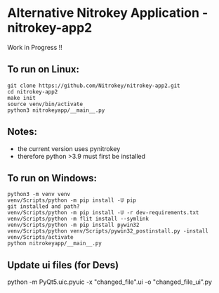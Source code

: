 # Alternative Nitrokey Application - nitrokey-app2

Work in Progress !!

## To run on Linux:

```
git clone https://github.com/Nitrokey/nitrokey-app2.git
cd nitrokey-app2
make init
source venv/bin/activate
python3 nitrokeyapp/__main__.py
```

## Notes:
* the current version uses pynitrokey 
* therefore python >3.9 must first be installed

## To run on Windows:

```
python3 -m venv venv
venv/Scripts/python -m pip install -U pip
git installed and path?
venv/Scripts/python -m pip install -U -r dev-requirements.txt
venv/Scripts/python -m flit install --symlink
venv/Scripts/python -m pip install pywin32
venv/Scripts/python venv/Scripts/pywin32_postinstall.py -install
venv/Scripts/activate
python nitrokeyapp/__main__.py
```
## Update ui files (for Devs)

python -m PyQt5.uic.pyuic -x "changed_file".ui -o "changed_file_ui".py